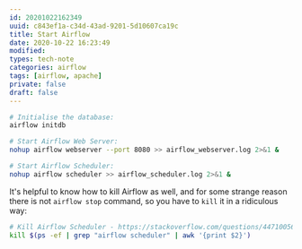 ```yaml
---
id: 20201022162349
uuid: c843ef1a-c34d-43ad-9201-5d10607ca19c
title: Start Airflow
date: 2020-10-22 16:23:49
modified: 
types: tech-note
categories: airflow
tags: [airflow, apache]
private: false
draft: false
---
```


```sh
# Initialise the database:
airflow initdb

# Start Airflow Web Server:
nohup airflow webserver --port 8080 >> airflow_webserver.log 2>&1 &

# Start Airflow Scheduler:
nohup airflow scheduler >> airflow_scheduler.log 2>&1 &
```

It's helpful to know how to kill Airflow as well, and for some strange reason there is not `airflow stop` command, so you have to `kill` it in a ridiculous way:

```sh
# Kill Airflow Scheduler - https://stackoverflow.com/questions/44710056/how-to-stop-kill-airflow-scheduler-started-in-daemon-mode
kill $(ps -ef | grep "airflow scheduler" | awk '{print $2}')
```